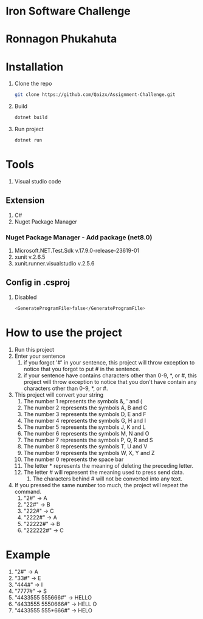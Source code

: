 # Iron Software Challenge
# Ronnagon Phukahuta

# Installation
1. Clone the repo
   ```sh
   git clone https://github.com/Qaizx/Assignment-Challenge.git
   ```
2. Build
   ```sh
   dotnet build
   ```
3. Run project
   ```sh
   dotnet run
   ```

# Tools
1. Visual studio code

## Extension
1. C#
2. Nuget Package Manager

### Nuget Package Manager - Add package (net8.0)
1. Microsoft.NET.Test.Sdk v.17.9.0-release-23619-01
2. xunit v.2.6.5
3. xunit.runner.visualstudio v.2.5.6

## Config in .csproj
1. Disabled
   ```sh
   <GenerateProgramFile>false</GenerateProgramFile>
   ```

# How to use the project
1. Run this project
2. Enter your sentence
   1. if you forgot '#' in your sentence, this project will throw exception to notice that you forgot to put # in the sentence.
   2. if your sentence have contains characters other than 0-9, *, or #, this project will throw exception to notice that you don't have contain any characters other than 0-9, *, or #.
4. This project will convert your string
   1. The number 1 represents the symbols &, ' and (
   2. The number 2 represents the symbols A, B and C
   3. The number 3 represents the symbols D, E and F
   4. The number 4 represents the symbols G, H and I
   5. The number 5 represents the symbols J, K and L
   6. The number 6 represents the symbols M, N and O
   7. The number 7 represents the symbols P, Q, R and S
   8. The number 8 represents the symbols T, U and V
   9. The number 9 represents the symbols W, X, Y and Z
   10. The number 0 represents the space bar
   11. The letter * represents the meaning of deleting the preceding letter.
   12. The letter # will represent the meaning used to press send data.
       1. The characters behind # will not be converted into any text.
5. If you pressed the same number too much, the project will repeat the command.
   1. "2#"      -> A
   2. "22#"     -> B
   3. "222#"    -> C
   4. "2222#"   -> A
   5. "22222#"  -> B
   6. "222222#" -> C

# Example
1. "2#" -> A
2. "33#" -> E
3. "444#" -> I
4. "7777#" -> S
5. "4433555 555666#" -> HELLO
6. "4433555 5550666#" -> HELL O
7. "4433555 555*666#" -> HELO
